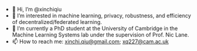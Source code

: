 - 👋 Hi, I’m @xinchiqiu
- 👀 I’m interested in machine learning, privacy, robustness, and efficiency of decentralized/federated learning.
- 🌱 I’m currently a PhD student at the University of Cambridge in the Machine Learning Systems lab under the supervision of Prof. Nic Lane.
- 📫 How to reach me: xinchi.qiu@gmail.com; xq227@cam.ac.uk

<!---
xinchiqiu/xinchiqiu is a ✨ special ✨ repository because its `README.md` (this file) appears on your GitHub profile.
You can click the Preview link to take a look at your changes.
--->
